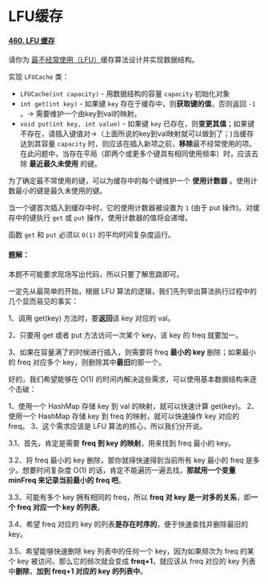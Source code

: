# LFU缓存

#### [460. LFU 缓存](https://leetcode.cn/problems/lfu-cache/)

请你为 [最不经常使用（LFU）](https://baike.baidu.com/item/%E7%BC%93%E5%AD%98%E7%AE%97%E6%B3%95)缓存算法设计并实现数据结构。

实现 `LFUCache` 类：

- `LFUCache(int capacity)` - 用数据结构的容量 `capacity` 初始化对象
- `int get(int key)` - 如果键 `key` 存在于缓存中，则**获取键的值**，否则返回 `-1` 。-> 需要维护一个由key到val的映射。
- `void put(int key, int value)` - 如果键 `key` 已存在，则**变更其值**；如果键不存在，请插入键值对->（上面所说的key到val映射就可以做到了；)当缓存达到其容量 `capacity` 时，则应该在插入新项之前，**移除**最不经常使用的项。在此问题中，当存在平局（即两个或更多个键具有相同使用频率）时，应该去除 **最近最久未使用** 的键。

为了确定最不常使用的键，可以为缓存中的每个键维护一个 **使用计数器** 。使用计数最小的键是最久未使用的键。

当一个键首次插入到缓存中时，它的使用计数器被设置为 `1` (由于 put 操作)。对缓存中的键执行 `get` 或 `put` 操作，使用计数器的值将会递增。

函数 `get` 和 `put` 必须以 `O(1)` 的平均时间复杂度运行。





#### 题解：

本题不可能要求现场写出代码，所以只要了解思路即可。

一定先从最简单的开始，根据 LFU 算法的逻辑，我们先列举出算法执行过程中的几个显而易见的事实：

1、调用 get(key) 方法时，要**返回**该 key 对应的 val。

2、只要用 get 或者 put 方法访问一次某个 key，该 key 的 freq 就要加一。

3、如果在容量满了的时候进行插入，则需要将 freq **最小的 key** 删除；如果最小的 freq 对应多个 key，则删除其中**最旧**的那一个。



好的，我们希望能够在 O(1) 的时间内解决这些需求，可以使用基本数据结构来逐个击破：

1、使用一个 HashMap 存储 key 到 val 的映射，就可以快速计算 get(key)。
2、使用一个 HashMap 存储 key 到 freq 的映射，就可以快速操作 key 对应的 freq。
3、这个需求应该是 LFU 算法的核心，所以我们分开说。

3.1、首先，肯定是需要 **freq 到 key 的映射**，用来找到 freq 最小的 key。

3.2、将 freq 最小的 key 删除，那你就得快速得到当前所有 key 最小的 freq 是多少。想要时间复杂度 O(1) 的话，肯定不能遍历一遍去找，**那就用一个变量 minFreq 来记录当前最小的 freq 吧**。

3.3、可能有多个 key 拥有相同的 freq，所以 **freq 对 key 是一对多的关系**，即**一个 freq 对应一个 key 的列表**。

3.4、希望 freq 对应的 key 的列表**是存在时序的**，便于快速查找并删除最旧的 key。

3.5、希望能够快速删除 key 列表中的任何一个 key，因为如果频次为 freq 的某个 key 被访问，那么它的频次就会变成 **freq+1**，就应该从 freq 对应的 key 列表中**删除**，**加到 freq+1 对应的 key 的列表中**。




